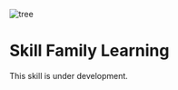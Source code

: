 ![tree](https://github.com/henridbr/Skill_Family_Learning/blob/master/images/arbre.png|max-size:12%)
# Skill Family Learning
This skill is under development.
